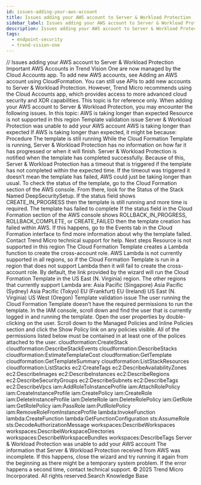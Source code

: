 ```yaml
---
id: issues-adding-your-aws-account
title: Issues adding your AWS account to Server & Workload Protection
sidebar_label: Issues adding your AWS account to Server & Workload Protection
description: Issues adding your AWS account to Server & Workload Protection
tags:
  - endpoint-security
  - trend-vision-one
---
```


/*<![CDATA[*/ $('#title').html($('meta[name=map-description]').attr('content')); /*]]>*/ Issues adding your AWS account to Server & Workload Protection Important AWS Accounts in Trend Vision One are now managed by the Cloud Accounts app. To add new AWS accounts, see Adding an AWS account using CloudFormation. You can still use APIs to add new accounts to Server & Workload Protection. However, Trend Micro recommends using the Cloud Accounts app, which provides access to more advanced cloud security and XDR capabilities. This topic is for reference only. When adding your AWS account to Server & Workload Protection, you may encounter the following issues. In this topic: AWS is taking longer than expected Resource is not supported in this region Template validation issue Server & Workload Protection was unable to add your AWS account AWS is taking longer than expected If AWS is taking longer than expected, it might be because: Procedure The template is still running While the Cloud Formation Template is running, Server & Workload Protection has no information on how far it has progressed or when it will finish. Server & Workload Protection is notified when the template has completed successfully. Because of this, Server & Workload Protection has a timeout that is triggered if the template has not completed within the expected time. If the timeout was triggered it doesn’t mean the template has failed, AWS could just be taking longer than usual. To check the status of the template, go to the Cloud Formation section of the AWS console. From there, look for the Status of the Stack Named DeepSecuritySetup. If the status field shows CREATE_IN_PROGRESS then the template is still running and more time is required. The template has failed to complete If the status field in the Cloud Formation section of the AWS console shows ROLLBACK_IN_PROGRESS, ROLLBACK_COMPLETE, or CREATE_FAILED then the template creation has failed within AWS. If this happens, go to the Events tab in the Cloud Formation interface to find more information about why the template failed. Contact Trend Micro technical support for help. Next steps Resource is not supported in this region The Cloud Formation Template creates a Lambda function to create the cross-account role. AWS Lambda is not currently supported in all regions, so if the Cloud Formation Template is run in a region that does not support Lambda then it will fail to create the cross-account role. By default, the link provided by the wizard will run the Cloud Formation Template in the US East (N. Virginia) region. The other regions that currently support Lambda are: Asia Pacific (Singapore) Asia Pacific (Sydney) Asia Pacific (Tokyo) EU (Frankfurt) EU (Ireland) US East (N. Virginia) US West (Oregon) Template validation issue The user running the Cloud Formation Template doesn’t have the required permissions to run the template. In the IAM console, scroll down and find the user that is currently logged in and running the template. Open the user properties by double-clicking on the user. Scroll down to the Managed Policies and Inline Policies section and click the Show Policy link on any policies visible. All of the permissions listed below must be contained in at least one of the polices attached to the user. cloudformation:CreateStack cloudformation:DescribeStackEvents cloudformation:DescribeStacks cloudformation:EstimateTemplateCost cloudformation:GetTemplate cloudformation:GetTemplateSummary cloudformation:ListStackResources cloudformation:ListStacks ec2:CreateTags ec2:DescribeAvailabilityZones ec2:DescribeImages ec2:DescribeInstances ec2:DescribeRegions ec2:DescribeSecurityGroups ec2:DescribeSubnets ec2:DescribeTags ec2:DescribeVpcs iam:AddRoleToInstanceProfile iam:AttachRolePolicy iam:CreateInstanceProfile iam:CreatePolicy iam:CreateRole iam:DeleteInstanceProfile iam:DeleteRole iam:DeleteRolePolicy iam:GetRole iam:GetRolePolicy iam:PassRole iam:PutRolePolicy iam:RemoveRoleFromInstanceProfile lambda:InvokeFunction lambda:CreateFunction lambda:GetFunctionConfiguration sts:AssumeRole sts:DecodeAuthorizationMessage workspaces:DescribeWorkspaces workspaces:DescribeWorkspaceDirectories workspaces:DescribeWorkspaceBundles workspaces:DescribeTags Server & Workload Protection was unable to add your AWS account The information that Server & Workload Protection received from AWS was incomplete. If this happens, close the wizard and try running it again from the beginning as there might be a temporary system problem. If the error happens a second time, contact technical support. © 2025 Trend Micro Incorporated. All rights reserved.Search Knowledge Base